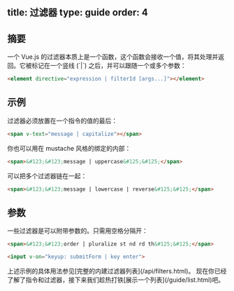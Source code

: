 title: 过滤器
type: guide
order: 4
---

## 摘要

<!--
A Vue.js filter is essentially a function that takes a value, processes it, and then returns the processed value. In the markup it is denoted by a single pipe (`|`) and can be followed by one or more arguments:
-->一个 Vue.js 的过滤器本质上是一个函数，这个函数会接收一个值，将其处理并返回。它被标记在一个竖线 (`|`) 之后，并可以跟随一个或多个参数：

``` html
<element directive="expression | filterId [args...]"></element>
```

## 示例

<!--
Filters must be placed at the end of a directive's value:
-->过滤器必须放置在一个指令的值的最后：

``` html
<span v-text="message | capitalize"></span>
```

<!--
You can also use them inside mustache-style bindings:
-->你也可以用在 mustache 风格的绑定的内部：

``` html
<span>&#123;&#123;message | uppercase&#125;&#125;</span>
```

<!--
Multiple filters can be chained together:
-->可以把多个过滤器链在一起：

``` html
<span>&#123;&#123;message | lowercase | reverse&#125;&#125;</span>
```

## 参数

<!--
Some filters can take optional arguments. Simply add arguments separated by spaces:
-->一些过滤器是可以附带参数的。只需用空格分隔开：

``` html
<span>&#123;&#123;order | pluralize st nd rd th&#125;&#125;</span>
```

``` html
<input v-on="keyup: submitForm | key enter">
```

<!--
For their specific use of the above examples see the [full list of built-in filters](/api/filters.html).
-->上述示例的具体用法参见[完整的内建过滤器列表](/api/filters.html)。

<!--
Now that you know what directives and filters are, let's get our hands dirty and try to [display a list of items](/guide/list.html).
-->现在你已经了解了指令和过滤器，接下来我们趁热打铁[展示一个列表](/guide/list.html)吧。